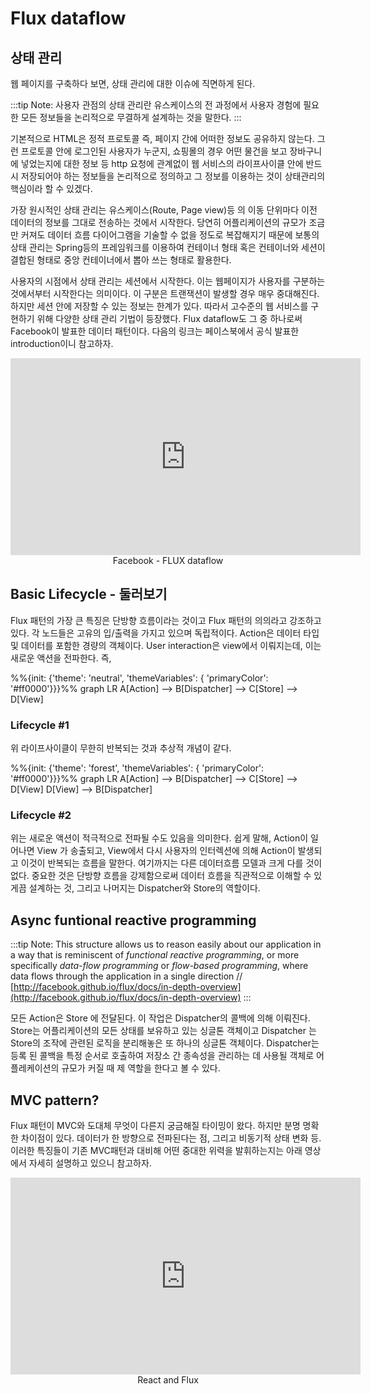 ﻿# Flux dataflow

## 상태 관리

웹 페이지를 구축하다 보면, 상태 관리에 대한 이슈에 직면하게 된다.

:::tip Note:
사용자 관점의 상태 관리란 유스케이스의 전 과정에서 사용자 경험에 필요한 모든 정보들을 논리적으로 무결하게 설계하는 것을 말한다.
:::

기본적으로 HTML은 정적 프로토콜 즉, 페이지 간에 어떠한 정보도 공유하지 않는다. 그런 프로토콜 안에 로그인된 사용자가 누군지, 쇼핑몰의 경우 어떤 물건을 보고 장바구니에 넣었는지에 대한 정보 등 http 요청에 관계없이 웹 서비스의 라이프사이클 안에 반드시 저장되어야 하는 정보들을 논리적으로 정의하고 그 정보를 이용하는 것이 상태관리의 핵심이라 할 수 있겠다.

가장 원시적인 상태 관리는 유스케이스(Route, Page view)등 의 이동 단위마다 이전 데이터의 정보를 그대로 전송하는 것에서 시작한다. 당연히 어플리케이션의 규모가 조금만 커져도 데이터 흐름 다이어그램을 기술할 수 없을 정도로 복잡해지기 때문에 보통의 상태 관리는 Spring등의 프레임워크를 이용하여 컨테이너 형태 혹은 컨테이너와 세션이 결합된 형태로 중앙 컨테이너에서 뽑아 쓰는 형태로 활용한다.

사용자의 시점에서 상태 관리는 세션에서 시작한다. 이는 웹페이지가 사용자를 구분하는 것에서부터 시작한다는 의미이다. 이 구분은 트랜잭션이 발생할 경우 매우 중대해진다. 하지만 세션 안에 저장할 수 있는 정보는 한계가 있다. 따라서 고수준의 웹 서비스를 구현하기 위해 다양한 상태 관리 기법이 등장했다. Flux dataflow도 그 중 하나로써 Facebook이 발표한 데이터 패턴이다. 다음의 링크는 페이스북에서 공식 발표한 introduction이니 참고하자. 

<p align="middle" class="media">
<iframe width="560" height="315" src="https://www.youtube.com/embed/nYkdrAPrdcw" frameborder="0" allow="accelerometer; autoplay; clipboard-write; encrypted-media; gyroscope; picture-in-picture" allowfullscreen></iframe><br /> Facebook - FLUX dataflow

</p>

## Basic Lifecycle - 둘러보기

Flux 패턴의 가장 큰 특징은 단방향 흐름이라는 것이고 Flux 패턴의 의의라고 강조하고 있다. 각 노드들은 고유의 입/출력을 가지고 있으며 독립적이다. Action은 데이터 타입 및 데이터를 포함한 경량의 객체이다. User interaction은 view에서 이뤄지는데,  이는 새로운 액션을 전파한다. 즉,

<mermaid align="middle">
%%{init: {'theme': 'neutral', 'themeVariables': { 'primaryColor': '#ff0000'}}}%%
graph LR
    A[Action] --> B[Dispatcher] --> C[Store] --> D[View]
</mermaid>

###  Lifecycle #1
위 라이프사이클이 무한히 반복되는 것과 추상적 개념이 같다.

<mermaid align="middle">
%%{init: {'theme': 'forest', 'themeVariables': { 'primaryColor': '#ff0000'}}}%%
graph LR
    A[Action] --> B[Dispatcher] --> C[Store] --> D[View]
    D[View] --> B[Dispatcher]
</mermaid>

### Lifecycle #2
위는 새로운 액션이 적극적으로 전파될 수도 있음을 의미한다. 쉽게 말해, Action이 일어나면  View 가 송출되고,  View에서 다시 사용자의 인터렉션에 의해 Action이 발생되고 이것이 반복되는 흐름을 말한다. 여기까지는 다른 데이터흐름 모델과 크게 다를 것이 없다. 중요한 것은 단방향 흐름을 강제함으로써 데이터 흐름을 직관적으로 이해할 수 있게끔 설계하는 것, 그리고 나머지는 Dispatcher와 Store의 역할이다.


## Async funtional reactive programming

:::tip Note:
This structure allows us to reason easily about our application in a way that is reminiscent of _functional reactive programming_, or more specifically _data-flow programming_ or _flow-based programming_, where data flows through the application in a single direction // [http://facebook.github.io/flux/docs/in-depth-overview](http://facebook.github.io/flux/docs/in-depth-overview)
:::

모든 Action은 Store 에 전달된다. 이 작업은 Dispatcher의 콜백에 의해 이뤄진다. Store는 어플리케이션의 모든 상태를 보유하고 있는 싱글톤 객체이고 Dispatcher 는 Store의 조작에 관련된 로직을 분리해놓은 또 하나의 싱글톤 객체이다. Dispatcher는 등록 된 콜백을 특정 순서로 호출하여 저장소 간 종속성을 관리하는 데 사용될 객체로 어플레케이션의 규모가 커질 때 제 역할을 한다고 볼 수 있다.


## MVC pattern?

 Flux 패턴이 MVC와 도대체 무엇이 다른지 궁금해질 타이밍이 왔다. 하지만 분명 명확한 차이점이 있다. 데이터가 한 방향으로 전파된다는 점, 그리고 비동기적 상태 변화 등. 이러한 특징들이 기존 MVC패턴과 대비해 어떤 중대한 위력을 발휘하는지는 아래 영상에서 자세히 설명하고 있으니 참고하자.
 
 <p align="middle" class="media">
 <iframe width="560" height="315" src="https://www.youtube.com/embed/Bic_sFiaNDI" frameborder="0" allow="accelerometer; autoplay; clipboard-write; encrypted-media; gyroscope; picture-in-picture" allowfullscreen></iframe> <br /> React and Flux
 </p>

